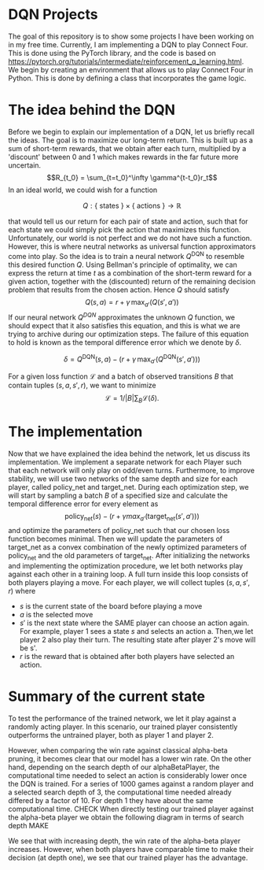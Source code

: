 # DQN Projects
The goal of this repository is to show some projects I have been working on in my free time. 
Currently, I am implementing a DQN to play Connect Four. 
This is done using the PyTorch library, and the code is based on https://pytorch.org/tutorials/intermediate/reinforcement_q_learning.html.
We begin by creating an environment that allows us to play Connect Four in Python.
This is done by defining a class that incorporates the game logic. 

# The idea behind the DQN
Before we begin to explain our implementation of a DQN, let us briefly recall the ideas. 
The goal is to maximize our long-term return.
This is built up as a sum of short-term rewards, that we obtain after each turn, multiplied by a 'discount' between 0 and 1 which makes rewards in the far future more uncertain. 
$$R_{t_0} = \sum_{t=t_0}^\infty \gamma^{t-t_0}r_t$$
In an ideal world, we could wish for a function 

$$Q: \lbrace \text{ states } \rbrace \times \lbrace \text{ actions } \rbrace \to \mathbb{R}$$

that would tell us our return for each pair of state and action, such that for each state we could simply pick the action that maximizes this function.
Unfortunately, our world is not perfect and we do not have such a function. 
However, this is where neutral networks as universal function approximators come into play. 
So the idea is to train a neural network $Q^{\mathrm{DQN}}$ to resemble this desired function $Q$.
Using Bellman's principle of optimality, we can express the return at time $t$ as a combination of the short-term reward for a given action, together with the (discounted) return of the remaining decision problem that results from the chosen action.
Hence $Q$ should satisfy 
$$Q(s, a) = r + \gamma \, \mathrm{max}_{a'}(Q(s', a'))$$
If our neural network $Q^{DQN}$ approximates the unknown $Q$ function, we should expect that it also satisfies this equation, and this is what we are trying to archive during our optimization steps. 
The failure of this equation to hold is known as the temporal difference error which we denote by $\delta$.

$$ \delta = Q^{\mathrm{DQN}}(s,a) -(r + \gamma \, \mathrm{max}_{a'}(Q^{\mathrm{DQN}}(s',a')))$$

For a given loss function $\mathcal{L}$ and a batch of observed transitions $B$ that contain tuples $(s,a,s',r)$, we want to minimize 
$$\mathcal{L} = 1/ \vert B \vert \sum_{B}\mathcal{L}(\delta).$$

# The implementation
Now that we have explained the idea behind the network, let us discuss its implementation.
We implement a separate network for each Player such that each network will only play on odd/even turns. 
Furthermore, to improve stability, we will use two networks of the same depth and size for each player, called policy_net and target_net. 
During each optimization step, we will start by sampling a batch $B$ of a specified size and calculate the temporal difference error for every element as
$$\mathrm{policy}_{\mathrm{net}}(s) -(r+\gamma max_{a'}( \mathrm{target}_{\mathrm{net}}(s', a')))$$
and optimize the parameters of policy_net such that our chosen loss function becomes minimal. 
Then we will update the parameters of target_net as a convex combination of the newly optimized parameters of $\mathrm{policy}_{\mathrm{net}}$ and the old parameters of $\mathrm{target}_\mathrm{net}$.
After initializing the networks and implementing the optimization procedure, we let both networks play against each other in a training loop. 
A full turn inside this loop consists of both players playing a move.
For each player, we will collect tuples $(s, a, s',r)$ where

 * $s$ is the current state of the board before playing a move
 * $a$ is the selected move
 * $s'$ is the next state where the SAME player can choose an action again. For example, player 1 sees a state $s$ and selects an action a. Then,we let player 2 also play their turn. The resulting state after player 2's move will be s'.
 * $r$ is the reward that is obtained after both players have selected an action.

# Summary of the current state 
To test the performance of the trained network, we let it play against a randomly acting player. 
In this scenario, our trained player consistently outperforms the untrained player, both as player 1 and player 2. 

However, when comparing the win rate against classical alpha-beta pruning, it becomes clear that our model has a lower win rate.
On the other hand, depending on the search depth of our alphaBetaPlayer, the computational time needed to select an action is considerably lower once the DQN is trained.
For a series of 1000 games against a random player and a selected search depth of 3, the computational time needed already differed by a factor of 10.
For depth 1 they have about the same computational time.
CHECK
When directly testing our trained player against the alpha-beta player we obtain the following diagram in terms of search depth MAKE

We see that with increasing depth, the win rate of the alpha-beta player increases.
However, when both players have comparable time to make their decision (at depth one), we see that our trained player has the advantage.

<!-- However, when tested against a human player, it becomes clear that the current decision-making is far from optimal. 
It is relatively easy to construct situations with clear winning/losing moves that seem to be ignored by our trained player. 
The reasons for this, and possible improvements, need to be further investigated. 
 -->

